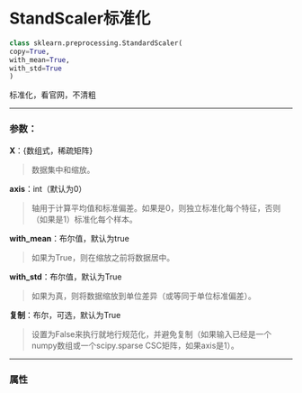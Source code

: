 # StandScaler标准化

```py
class sklearn.preprocessing.StandardScaler(
copy=True, 
with_mean=True, 
with_std=True
)
```

标准化，看官网，不清粗

---

### 参数：

**X**：{数组式，稀疏矩阵}

> 数据集中和缩放。

**axis**：int（默认为0）

> 轴用于计算平均值和标准偏差。如果是0，则独立标准化每个特征，否则（如果是1）标准化每个样本。

**with\_mean**：布尔值，默认为true

> 如果为True，则在缩放之前将数据居中。

**with\_std**：布尔值，默认为True

> 如果为真，则将数据缩放到单位差异（或等同于单位标准偏差）。

**复制**：布尔，可选，默认为True

> 设置为False来执行就地行规范化，并避免复制（如果输入已经是一个numpy数组或一个scipy.sparse CSC矩阵，如果axis是1）。

---

### 属性



